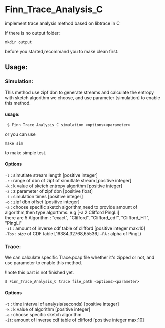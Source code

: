 # Finn_Trace_Analysis_C
implement trace analysis method based on libtrace in C  



If there is no output folder:
```
mkdir output
```
before you started,recommand you to make clean first.

## Usage: 
 
### Simulation:  
This method use zipf dbn to generate streams and calculate the entropy with sketch algorithm we choose, and use parameter [simulation] to enable this method.
#### usage:  
    
```
 $ Finn_Trace_Analysis_C simulation <options><parameter>
```
or you can use 
```
make sim 
```
to make simple test.
#### Options

`-l` : simutlate stream length [positive integer]  
`-r` :  range of dbn of zipf of simutlate stream [positive integer]    
`-k` :  k value of sketch entropy algorithm [positive integer]     
`-z` :  z parameter of zipf dbn   [positive float]  
`-t` :  simulation times  [positive integer]   
`-o` :  zipf dbn offset  [positive integer]  
`-a` :  choose specific sketch algorithm,need to provide amount of algorithm,then type algorthms. e.g [-a 2 Clifford PingLi]   
  there are 5 Algorithm  :
"exact",
"Clifford",
"Clifford_cdf",
"Clifford_HT",
"PingLi"  
`-it` :   amount of inverse cdf table of clifford  [positive integer max:10]    
`-Tbs` : size of CDF table [16384,32768,65536]
`-PA` : alpha of PingLi

### Trace:
We can calculate specific Trace.pcap file whether it's zipped or not, and use parameter <trace> to enable this method.

!!note this part is not finished yet.

```
$ Finn_Trace_Analysis_C trace file_path <options><parameter>
```


#### Options

`-t` : time interval of analysis(seconds) [positive integer]   
`-k` : k value of algorithm   [positive integer]  
`-a` : choose specific sketch algorithm  
`-it`:  amount of inverse cdf table of clifford  [positive integer max:10]    